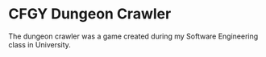 # CFGY Dungeon Crawler

The dungeon crawler was a game created during my Software Engineering class in University.
